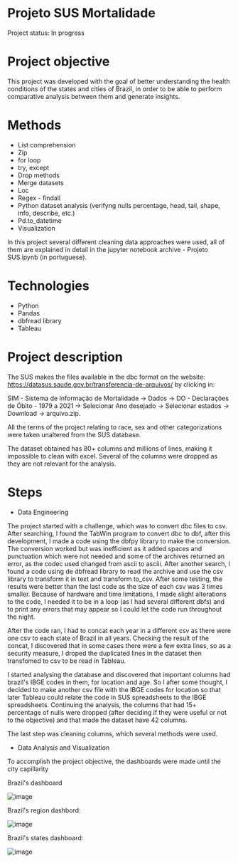 # Projeto SUS Mortalidade

Project status: In progress

# Project objective

This project was developed with the goal of better understanding the health conditions of the states and cities of Brazil, in order to be able to perform comparative analysis between them and generate insights. 
# Methods

* List comprehension
* Zip
* for loop
* try, except
* Drop methods
* Merge datasets
* Loc
* Regex - findall
* Python dataset analysis (verifyng nulls percentage, head, tail, shape, info, describe, etc.)
* Pd.to_datetime
* Visualization


In this project several different cleaning data approaches were used, all of them are explained in detail  in the jupyter notebook archive - Projeto SUS.ipynb (in portuguese).

# Technologies

* Python
* Pandas
* dbfread library
* Tableau

# Project description

The SUS makes the files available in the dbc format on the website: https://datasus.saude.gov.br/transferencia-de-arquivos/ by clicking in:

SIM - Sistema de Informação de Mortalidade -> Dados -> DO - Declarações de Óbito - 1979 a 2021 -> Selecionar Ano desejado -> Selecionar estados -> Download -> arquivo.zip.

All the terms of the project relating to race, sex and other categorizations were taken unaltered from the SUS database.

The dataset obtained has 80+ columns and millions of lines, making it impossible to clean with excel. Several of the columns were dropped as they are not relevant for the analysis.

# Steps

* Data Engineering

The project started with a challenge, which was to convert dbc files to csv. After searching, I found the TabWin program to convert dbc to dbf, after this development, I made a code using the dbfpy library to make the conversion. The conversion worked but was inefficient as it added spaces and punctuation which were not needed and some of the archives returned an error, as the codec used changed from ascii to asciii. After another search, I found a code using de dbfread library to read the archive and use the csv library to transform it in text and transform to_csv. After some testing, the results were better than the last code as the size of each csv was 3 times smaller. Because of hardware and time limitations, I made slight alterations to the code, I needed it to be in a loop (as I had several different dbfs) and to print any errors that may appear so I could let the code run throughout the night.

After the code ran, I had to concat each year in a different csv as there were one csv to each state of Brazil in all years. Checking the result of the concat, I discovered that in some cases there were a few extra lines, so as a security measure, I droped the duplicated lines in the dataset then transfomed to csv to be read in Tableau.

I started analysing the database and discovered that important columns had brazil's IBGE codes in them, for location and age. So I after some thought, I decided to make another csv file with the IBGE codes for location so that later Tableau could relate the code in SUS spreadsheets to the IBGE spreadsheets. Continuing the analysis, the columns that had 15+ percentage of nulls were dropped (after deciding if they were useful or not to the objective) and that made the dataset have 42 columns.

The last step was cleaning columns, which several methods were used.

* Data Analysis and Visualization

To accomplish the project objective, the dashboards were made until the city capillarity

Brazil's dashboard

![image](https://user-images.githubusercontent.com/115484742/215282158-e3a2697e-0f5a-4a01-bace-94af3517060c.png)

Brazil's region dashbord:

![image](https://user-images.githubusercontent.com/115484742/215282264-5ca9ca10-99ee-4a55-8684-6c06d9b53c1b.png)


Brazil's states dashboard:

![image](https://user-images.githubusercontent.com/115484742/215282309-a8f8e7c6-418e-4e60-8c65-eff69c95781b.png)


